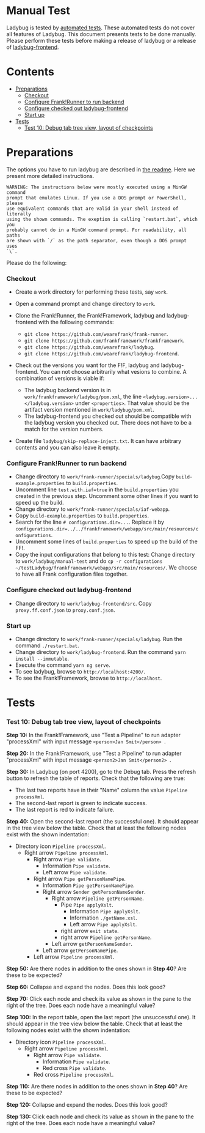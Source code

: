 Manual Test
===========

Ladybug is tested by [automated tests](./README.md#cicd). These automated tests do not cover all features of Ladybug. This document presents tests to be done manually. Please perform these tests before making a release of ladybug or a release of [ladybug-frontend](https://github.com/wearefrank/ladybug-frontend).

# Contents

- [Preparations](#preparations)
  - [Checkout](#checkout)
  - [Configure Frank!Runner to run backend](#configure-frankrunner-to-run-backend)
  - [Configure checked out ladybug-frontend](#configure-checked-out-ladybug-frontend)
  - [Start up](#start-up)
- [Tests](#tests)
  - [Test 10: Debug tab tree view, layout of checkpoints](#test-10-debug-tab-tree-view-layout-of-checkpoints)

# Preparations

The options you have to run ladybug are described in [the readme](./README.md#how-to-change-and-test-ladybug). Here we present more detailed instructions. 

    WARNING: The instructions below were mostly executed using a MinGW command
    prompt that emulates Linux. If you use a DOS prompt or PowerShell, please
    use equivalent commands that are valid in your shell instead of literally
    using the shown commands. The exeption is calling `restart.bat`, which you
    probably cannot do in a MinGW command prompt. For readability, all paths
    are shown with `/` as the path separator, even though a DOS prompt uses
    `\`.

Please do the following:

### Checkout

* Create a work directory for performing these tests, say `work`.
* Open a command prompt and change directory to `work`.
* Clone the Frank!Runner, the Frank!Framework, ladybug and ladybug-frontend with the following commands:

  * `git clone https://github.com/wearefrank/frank-runner`.
  * `git clone https://github.com/frankframework/frankframework`.
  * `git clone https://github.com/wearefrank/ladybug`.
  * `git clone https://github.com/wearefrank/ladybug-frontend`.
* Check out the versions you want for the F!F, ladybug and ladybug-frontend. You can not choose arbitrarily what vesions to combine. A combination of versions is viable if:

  * The ladybug backend version is in `work/frankframework/ladybug/pom.xml`, the line `<ladybug.version>...</ladybug.version>` under `<properties>`. That value should be the artifact version mentioned in `work/ladybug/pom.xml`.
  * The ladybug-frontend you checked out should be compatible with the ladybug version you checked out. There does not have to be a match for the version numbers.
* Create file `ladybug/skip-replace-inject.txt`. It can have arbitrary contents and you can also leave it empty.

### Configure Frank!Runner to run backend

* Change directory to `work/frank-runner/specials/ladybug`.Copy `build-example.properties` to `build.properties`.
* Uncomment line `test.with.iaf=true` in the `build.properties` you created in the previous step. Uncomment some other lines if you want to speed up the build.
* Change directory to `work/frank-runner/specials/iaf-webapp`.
* Copy `build-example.properties` to `build.properties`.
* Search for the line `# configurations.dir=...`. Replace it by `configurations.dir=../../frankframework/webapp/src/main/resources/configurations`.
* Uncomment some lines of `build.properties` to speed up the build of the FF!.
* Copy the input configurations that belong to this test: Change directory to `work/ladybug/manual-test` and do `cp -r configurations ~/testLadybug/frankframework/webapp/src/main/resources/`. We choose to have all Frank configuration files together.

### Configure checked out ladybug-frontend

* Change directory to `work/ladybug-frontend/src`. Copy `proxy.ff.conf.json` to `proxy.conf.json`.

### Start up

* Change directory to `work/frank-runner/specials/ladybug`. Run the command `./restart.bat`.
* Change directory to `work/ladybug-frontend`. Run the command `yarn install --immutable`.
* Execute the command `yarn ng serve`.
* To see ladybug, browse to `http://localhost:4200/`.
* To see the Frank!Framework, browse to `http://localhost`.

# Tests

### Test 10: Debug tab tree view, layout of checkpoints

**Step 10:** In the Frank!Framework, use "Test a Pipeline" to run adapter "processXml" with input message `<person>Jan Smit</person>
`.

**Step 20:** In the Frank!Framework, use "Test a Pipeline" to run adapter "processXml" with input message `<person2>Jan Smit</person2>
`.

**Step 30:** In Ladybug (on port 4200), go to the Debug tab. Press the refresh button to refresh the table of reports. Check that the following are true:

* The last two reports have in their "Name" column the value `Pipeline processXml`.
* The second-last report is green to indicate success.
* The last report is red to indicate failure.

**Step 40:** Open the second-last report (the successful one). It should appear in the tree view below the table. Check that at least the following nodes exist with the shown indentation:

* Directory icon `Pipeline processXml`.
  * Right arrow `Pipeline processXml`.
    * Right arrow `Pipe validate`.
      * Information `Pipe validate`.
      * Left arrow `Pipe validate`.
    * Right arrow `Pipe getPersonNamePipe`.
      * Information `Pipe getPersonNamePipe`.
      * Right arrow `Sender getPersonNameSender`.
        * Right arrow `Pipeline getPersonName`.
          * Pipe `Pipe applyXslt`.
            * Information `Pipe applyXslt`.
            * Information `./getName.xsl`.
            * Left arrow `Pipe applyXslt`.
          * right arrow `exit state`.
          * right arrow `Pipeline getPersonName`.
        * Left arrow `getPersonNameSender`.
      * Left arrow `getPersonNamePipe`.
    * Left arrow `Pipeline processXml`.

**Step 50:** Are there nodes in addition to the ones shown in **Step 40**? Are these to be expected?

**Step 60:** Collapse and expand the nodes. Does this look good?

**Step 70:** Click each node and check its value as shown in the pane to the right of the tree. Does each node have a meaningful value?

**Step 100:** In the report table, open the last report (the unsuccessful one). It should appear in the tree view below the table. Check that at least the following nodes exist with the shown indentation:

* Directory icon `Pipeline processXml`.
  * Right arrow `Pipeline processXml`.
    * Right arrow `Pipe validate`.
      * Information `Pipe validate`.
      * Red cross `Pipe validate`.
    * Red cross `Pipeline processXml`.

**Step 110:** Are there nodes in addition to the ones shown in **Step 40**? Are these to be expected?

**Step 120:** Collapse and expand the nodes. Does this look good?

**Step 130:** Click each node and check its value as shown in the pane to the right of the tree. Does each node have a meaningful value?
